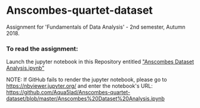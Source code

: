 # Anscombes-quartet-dataset
Assignment for 'Fundamentals of Data Analysis' - 2nd semester, Autumn 2018.

### To read the assignment: 
Launch the jupyter notebook in this Repository entitled ["Anscombes Dataset Analysis.ipynb"](https://github.com/Aqua5lad/Anscombes-quartet-dataset/blob/master/Anscombes%20Dataset%20Analysis.ipynb)

NOTE: If GitHub fails to render the jupyter notebook, please go to https://nbviewer.jupyter.org/ and enter the notebook's URL: https://github.com/Aqua5lad/Anscombes-quartet-dataset/blob/master/Anscombes%20Dataset%20Analysis.ipynb




